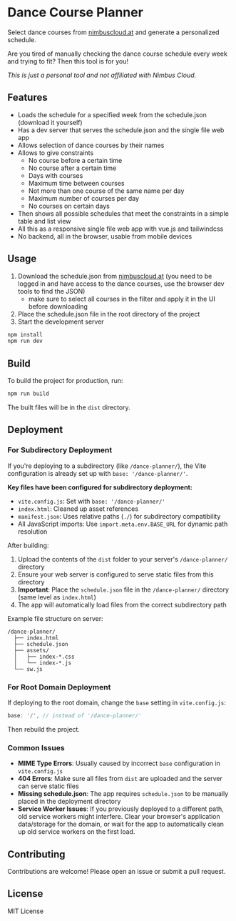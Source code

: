 # Dance Course Planner

Select dance courses from [nimbuscloud.at](https://community.nimbuscloud.at/#app/schedule/)
and generate a personalized schedule.

Are you tired of manually checking the dance course schedule every week and trying to fit?
Then this tool is for you!

*This is just a personal tool and not affiliated with Nimbus Cloud.*

## Features

- Loads the schedule for a specified week from the schedule.json (download it yourself)
- Has a dev server that serves the schedule.json and the single file web app
- Allows selection of dance courses by their names
- Allows to give constraints
  - No course before a certain time
  - No course after a certain time
  - Days with courses
  - Maximum time between courses
  - Not more than one course of the same name per day
  - Maximum number of courses per day
  - No courses on certain days
- Then shows all possible schedules that meet the constraints in a simple
  table and list view
- All this as a responsive single file web app with vue.js and tailwindcss
- No backend, all in the browser, usable from mobile devices
  
## Usage

1. Download the schedule.json from [nimbuscloud.at](https://community.nimbuscloud.at/#app/schedule/)
   (you need to be logged in and have access to the dance courses, use the browser dev tools to find the JSON)
   - make sure to select all courses in the filter and apply it in the UI before downloading
2. Place the schedule.json file in the root directory of the project
3. Start the development server

```bash
npm install
npm run dev
```

## Build
To build the project for production, run:

```bash
npm run build
```
The built files will be in the `dist` directory.

## Deployment

### For Subdirectory Deployment

If you're deploying to a subdirectory (like `/dance-planner/`), the Vite configuration is already set up with `base: '/dance-planner/'`.

**Key files have been configured for subdirectory deployment:**

- `vite.config.js`: Set with `base: '/dance-planner/'`
- `index.html`: Cleaned up asset references  
- `manifest.json`: Uses relative paths (`./`) for subdirectory compatibility
- All JavaScript imports: Use `import.meta.env.BASE_URL` for dynamic path resolution

After building:

1. Upload the contents of the `dist` folder to your server's `/dance-planner/` directory
2. Ensure your web server is configured to serve static files from this directory
3. **Important**: Place the `schedule.json` file in the `/dance-planner/` directory (same level as `index.html`)
4. The app will automatically load files from the correct subdirectory path

Example file structure on server:

```text
/dance-planner/
  ├── index.html
  ├── schedule.json
  ├── assets/
  │   ├── index-*.css
  │   └── index-*.js
  └── sw.js
```

### For Root Domain Deployment

If deploying to the root domain, change the `base` setting in `vite.config.js`:

```javascript
base: '/', // instead of '/dance-planner/'
```

Then rebuild the project.

### Common Issues

- **MIME Type Errors**: Usually caused by incorrect `base` configuration in `vite.config.js`
- **404 Errors**: Make sure all files from `dist` are uploaded and the server can serve static files
- **Missing schedule.json**: The app requires `schedule.json` to be manually placed in the deployment directory
- **Service Worker Issues**: If you previously deployed to a different path, old service workers might interfere. Clear your browser's application data/storage for the domain, or wait for the app to automatically clean up old service workers on the first load.

## Contributing

Contributions are welcome! Please open an issue or submit a pull request.

## License

MIT License